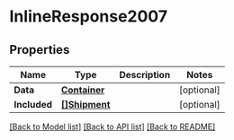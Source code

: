# InlineResponse2007

## Properties

Name | Type | Description | Notes
------------ | ------------- | ------------- | -------------
**Data** | [**Container**](container.md) |  | [optional] 
**Included** | [**[]Shipment**](shipment.md) |  | [optional] 

[[Back to Model list]](../README.md#documentation-for-models) [[Back to API list]](../README.md#documentation-for-api-endpoints) [[Back to README]](../README.md)


